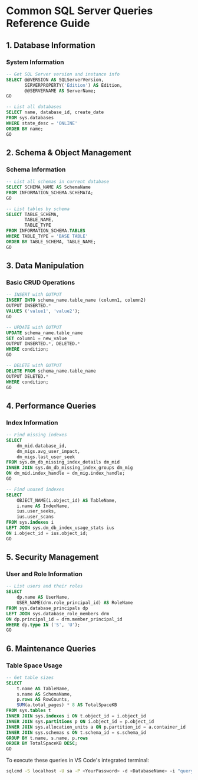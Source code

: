 # Common SQL Server Queries Reference Guide

## 1. Database Information

### System Information
````sql
-- Get SQL Server version and instance info
SELECT @@VERSION AS SQLServerVersion,
       SERVERPROPERTY('Edition') AS Edition,
       @@SERVERNAME AS ServerName;
GO

-- List all databases
SELECT name, database_id, create_date
FROM sys.databases
WHERE state_desc = 'ONLINE'
ORDER BY name;
GO
````

## 2. Schema & Object Management

### Schema Information
````sql
-- List all schemas in current database
SELECT SCHEMA_NAME AS SchemaName
FROM INFORMATION_SCHEMA.SCHEMATA;
GO

-- List tables by schema
SELECT TABLE_SCHEMA, 
       TABLE_NAME,
       TABLE_TYPE
FROM INFORMATION_SCHEMA.TABLES
WHERE TABLE_TYPE = 'BASE TABLE'
ORDER BY TABLE_SCHEMA, TABLE_NAME;
GO
````

## 3. Data Manipulation

### Basic CRUD Operations
````sql
-- INSERT with OUTPUT
INSERT INTO schema_name.table_name (column1, column2)
OUTPUT INSERTED.*
VALUES ('value1', 'value2');
GO

-- UPDATE with OUTPUT
UPDATE schema_name.table_name
SET column1 = new_value
OUTPUT INSERTED.*, DELETED.*
WHERE condition;
GO

-- DELETE with OUTPUT
DELETE FROM schema_name.table_name
OUTPUT DELETED.*
WHERE condition;
GO
````

## 4. Performance Queries

### Index Information
````sql
-- Find missing indexes
SELECT 
    dm_mid.database_id,
    dm_migs.avg_user_impact,
    dm_migs.last_user_seek
FROM sys.dm_db_missing_index_details dm_mid
INNER JOIN sys.dm_db_missing_index_groups dm_mig
ON dm_mid.index_handle = dm_mig.index_handle;
GO

-- Find unused indexes
SELECT 
    OBJECT_NAME(i.object_id) AS TableName,
    i.name AS IndexName,
    ius.user_seeks,
    ius.user_scans
FROM sys.indexes i
LEFT JOIN sys.dm_db_index_usage_stats ius
ON i.object_id = ius.object_id;
GO
````

## 5. Security Management

### User and Role Information
````sql
-- List users and their roles
SELECT 
    dp.name AS UserName,
    USER_NAME(drm.role_principal_id) AS RoleName
FROM sys.database_principals dp
LEFT JOIN sys.database_role_members drm
ON dp.principal_id = drm.member_principal_id
WHERE dp.type IN ('S', 'U');
GO
````

## 6. Maintenance Queries

### Table Space Usage
````sql
-- Get table sizes
SELECT 
    t.name AS TableName,
    s.name AS SchemaName,
    p.rows AS RowCounts,
    SUM(a.total_pages) * 8 AS TotalSpaceKB
FROM sys.tables t
INNER JOIN sys.indexes i ON t.object_id = i.object_id
INNER JOIN sys.partitions p ON i.object_id = p.object_id
INNER JOIN sys.allocation_units a ON p.partition_id = a.container_id
INNER JOIN sys.schemas s ON t.schema_id = s.schema_id
GROUP BY t.name, s.name, p.rows
ORDER BY TotalSpaceKB DESC;
GO
````

To execute these queries in VS Code's integrated terminal:
```bash
sqlcmd -S localhost -U sa -P <YourPassword> -d <DatabaseName> -i "query_file.sql"
